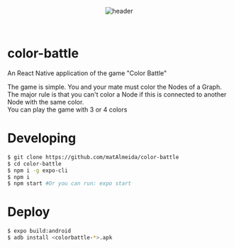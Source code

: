 <p align="center">
<img src="https://i.imgur.com/uWO6Wb5.jpg" alt="header"/>
</p><br />

# color-battle

An React Native application of the game "Color Battle"

The game is simple. You and your mate must color the Nodes of a Graph.  
The major rule is that you can't color a Node if this is connected to another Node with the same color.  
You can play the game with 3 or 4 colors

# Developing

```sh
$ git clone https://github.com/matAlmeida/color-battle
$ cd color-battle
$ npm i -g expo-cli
$ npm i
$ npm start #Or you can run: expo start
```

# Deploy

```sh
$ expo build:android
$ adb install <colorbattle-*>.apk
```

